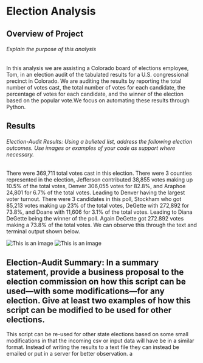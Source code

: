 # Election Analysis

## Overview of Project
###### Explain the purpose of this analysis

In this analysis we are assisting a Colorado board of elections employee, Tom, in an election audit of the tabulated results for a U.S. congressional precinct in Colorado. We are auditing the results by reporting the total number of votes cast, the total number of votes for each candidate, the percentage of votes for each candidate, and the winner of the election based on the popular vote.We focus on automating these results through Python. 

## Results
###### Election-Audit Results: Using a bulleted list, address the following election outcomes. Use images or examples of your code as support where necessary.

There were 369,711 total votes cast in this election. There were 3 counties represented in the election, Jefferson contributed 38,855 votes making up 10.5% of the total votes, Denver 306,055 votes for 82.8%, and Araphoe 24,801 for 6.7% of the total votes. Leading to Denver having the largest voter turnout. There were 3 candidates in this poll, Stockham who got 85,213 votes making up 23% of the total votes, DeGette with 272,892 for 73.8%, and Doane with 11,606 for 3.1% of the total votes. Leading to Diana DeGette being the winner of the poll. Again DeGette got 272.892 votes making a 73.8% of the total votes. We can observe this through the text and terminal output shown below.


![This is an image](https://imgur.com/jUumeOl.png)
![This is an image](https://imgur.com/JvhHZAh.png)

## Election-Audit Summary: In a summary statement, provide a business proposal to the election commission on how this script can be used—with some modifications—for any election. Give at least two examples of how this script can be modified to be used for other elections.

This script can be re-used for other state elections based on some small modifications in that the incoming csv or input data will have be in a similar format. Instead of writing the results to a text file they can instead be emailed or put in a server for better observation. 
a
